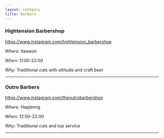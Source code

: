 ```yaml
---
layout: category
title: Barbers 
---
```


### Hightension Barbershop

<https://www.instagram.com/hightension_barbershop>

_Where:_ Itaewon

_When:_ 11:00-22:00 

_Why:_ Traditional cuts with attitude and craft beer

------

### Outro Barbers

<https://www.instagram.com/theoutrobarbershop>

_Where:_ Hapjeong

_When:_ 12:00-22:00 

_Why:_ Traditional cuts and top service 

------

